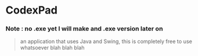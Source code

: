# CodexPad
### Note : no .exe yet I will make and .exe version later on
> an application that uses Java and Swing, this is completely free to use whatsoever blah blah blah
